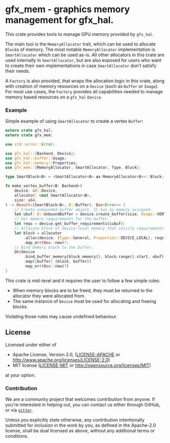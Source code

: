 
# gfx_mem - graphics memory management for gfx_hal.

This crate provides tools to manage GPU memory provided by `gfx_hal`.

The main tool is the `MemoryAllocator` trait, which can be used to allocate `Block`s of memory.
The most notable `MemoryAllocator` implementation is `SmartAllocator` which can be used as-is.
All other allocators in this crate are used internally in `SmartAllocator`, but are also exposed 
for users who want to create their own implementations in case `SmartAllocator` don't satisfy their needs.

A `Factory` is also provided, that wraps the allocation logic in this crate, along with creation of memory resources
on a `Device` (such as `Buffer` or `Image`). For most use cases, the `Factory` provides all capabilities needed to 
manage memory based resources on a `gfx_hal` `Device`.

### Example 

Simple example of using `SmartAllocator` to create a vertex `Buffer`:

```rust
extern crate gfx_hal;
extern crate gfx_mem;

use std::error::Error;

use gfx_hal::{Backend, Device};
use gfx_hal::buffer::Usage;
use gfx_hal::memory::Properties;
use gfx_mem::{MemoryAllocator, SmartAllocator, Type, Block};

type SmartBlock<B> = <SmartAllocator<B> as MemoryAllocator<B>>::Block;

fn make_vertex_buffer<B: Backend>(
    device: &B::Device,
    allocator: &mut SmartAllocator<B>,
    size: u64,
) -> Result<(SmartBlock<B>, B::Buffer), Box<Error>> {
    // Create unbounded buffer object. It has no memory assigned.
    let ubuf: B::UnboundBuffer = device.create_buffer(size, Usage::VERTEX).map_err(Box::new)?;
    // Ger memory requirements for the buffer.
    let reqs = device.get_buffer_requirements(&ubuf);
    // Allocate block of device-local memory that satisfy requirements for buffer.
    let block = allocator
        .alloc(device, (Type::General, Properties::DEVICE_LOCAL), reqs)
        .map_err(Box::new)?;
    // Bind memory block to the buffer.
    Ok(device
        .bind_buffer_memory(block.memory(), block.range().start, ubuf)
        .map(|buffer| (block, buffer))
        .map_err(Box::new)?)
}

```

This crate is mid-level and it requires the user to follow a few simple rules:

* When memory blocks are to be freed, they must be returned to the allocator they were allocated from.
* The same instance of `Device` must be used for allocating and freeing blocks.

Violating those rules may cause undefined behaviour.

## License

Licensed under either of

 * Apache License, Version 2.0, ([LICENSE-APACHE](LICENSE-APACHE) or http://www.apache.org/licenses/LICENSE-2.0)
 * MIT license ([LICENSE-MIT](LICENSE-MIT) or http://opensource.org/licenses/MIT)

at your option.

### Contribution

We are a community project that welcomes contribution from anyone. If you're interested in helping out, you can contact 
us either through GitHub, or via [`gitter`](https://gitter.im/gfx-rs/gfx).

Unless you explicitly state otherwise, any contribution intentionally submitted
for inclusion in the work by you, as defined in the Apache-2.0 license, shall be dual licensed as above, without any
additional terms or conditions.
